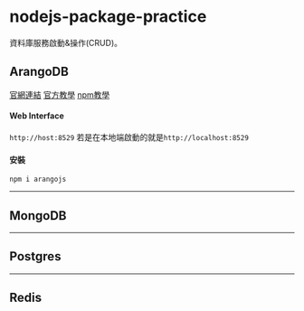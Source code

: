 # nodejs-package-practice
資料庫服務啟動&操作(CRUD)。

## ArangoDB
[官網連結](https://www.arangodb.com/)
[官方教學](https://www.arangodb.com/2020/03/arangodb-in-10-minutes-node-js/)
[npm教學](https://www.npmjs.com/package/arangojs)
#### Web Interface
`http://host:8529`
若是在本地端啟動的就是`http://localhost:8529`
#### 安裝
```bash=
npm i arangojs
```

---
## MongoDB

---

## Postgres

---

## Redis